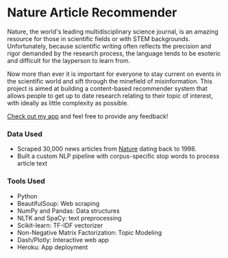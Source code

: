 # Nature Article Recommender

Nature, the world's leading multidisciplinary science journal, is an amazing resource for those in scientific fields or with STEM backgrounds.  Unfortunately, because scientific writing often reflects the precision and rigor demanded by the research process, the language tends to be esoteric and difficult for the layperson to learn from.  

Now more than ever it is important for everyone to stay current on events in the scientific world and sift through the minefield of misinformation.  This project is aimed at building a content-based recommender system that allows people to get up to date research relating to their topic of interest, with ideally as little complexity as possible.

[Check out my app](https://tranquil-retreat-91817.herokuapp.com) and feel free to provide any feedback!

### Data Used

- Scraped 30,000 news articles from [Nature](https://www.nature.com) dating back to 1998. 
- Built a custom NLP pipeline with corpus-specific stop words to process article text

### Tools Used

- Python
- BeautifulSoup: Web scraping
- NumPy and Pandas: Data structures
- NLTK and SpaCy: text preprocessing
- Scikit-learn: TF-IDF vectorizer
- Non-Negative Matrix Factorization: Topic Modeling
- Dash/Plotly: Interactive web app
- Heroku: App deployment
